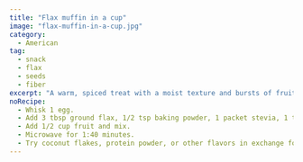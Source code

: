 ```yaml
---
title: "Flax muffin in a cup"
image: "flax-muffin-in-a-cup.jpg"
category:
  - American
tag:
  - snack
  - flax
  - seeds
  - fiber
excerpt: "A warm, spiced treat with a moist texture and bursts of fruit, or alternatively, a rich coconut flavor, all conveniently made in a cup."
noRecipe:
  - Whisk 1 egg.
  - Add 3 tbsp ground flax, 1/2 tsp baking powder, 1 packet stevia, 1 tbsp cinnamon or your choice of spices.
  - Add 1/2 cup fruit and mix.
  - Microwave for 1:40 minutes.
  - Try coconut flakes, protein powder, or other flavors in exchange for the fruit and cinnamon.
---
```

